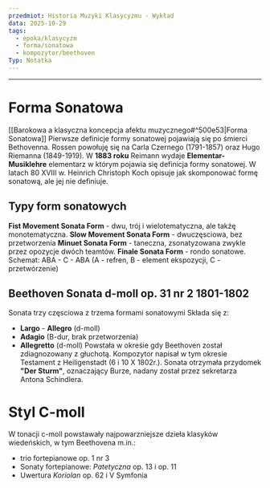 ```yaml
---
przedmiot: Historia Muzyki Klasycyzmu - Wykład
data: 2025-10-29
tags:
  - epoka/klasycyzm
  - forma/sonatowa
  - kompozytor/beethoven
Typ: Notatka
---
```

---
# Forma Sonatowa
[[Barokowa a klasyczna koncepcja afektu muzycznego#^500e53|Forma Sonatowa]]
Pierwsze definicje formy sonatowej pojawiają się po śmierci Bethovenna. Rossen powołuję się na Carla Czernego (1791-1857) oraz Hugo Riemanna (1849-1919). W **1883 roku** Reimann wydaje **Elementar-Musiklehre** elementarz w którym pojawia się definicja formy sonatowej.
W latach 80 XVIII w. Heinrich Christoph Koch opisuje jak skomponować formę sonatową, ale jej nie definiuje.

## Typy form sonatowych
**Fist Movement Sonata Form** - dwu, trój i wielotematyczna, ale takżę monotematyczna.
**Slow Movement Sonata Form** -  dwuczęsciowa, bez przetworzenia
**Minuet Sonata Form** - taneczna, zsonatyzowana zwykle przez opozycje dwóch teamtów.
**Finale Sonata Form** - rondo sonatowe. Schemat: ABA - C - ABA (A - refren, B - element ekspozycji, C - przetwórzenie)

## Beethoven Sonata d-moll op. 31 nr 2 1801-1802
Sonata trzy częsciowa z trzema formami sonatowymi
Składa się z:
- **Largo** - **Allegro** (d-moll)
- **Adagio** (B-dur, brak przetworzenia)
- **Allegretto** (d-moll)
Powstała w okreśie gdy Beethoven został zdiagnozowany z głuchotą. Kompozytor napisał w tym okresie Testament z Heiligenstadt (6 i 10 X 1802r.). Sonata otrzymała przydomek **"Der Sturm"**, oznaczający Burze, nadany został przez sekretarza Antona Schindlera.
# Styl C-moll
W tonacji c-moll powstawały najpowarzniejsze dzieła klasyków wiedeńskich, w tym Beethovena m.in.:
- trio fortepianowe op. 1 nr 3
- Sonaty fortepianowe: *Patetyczna* op. 13 i op. 11
- Uwertura *Koriolan* op. 62 i V Symfonia
